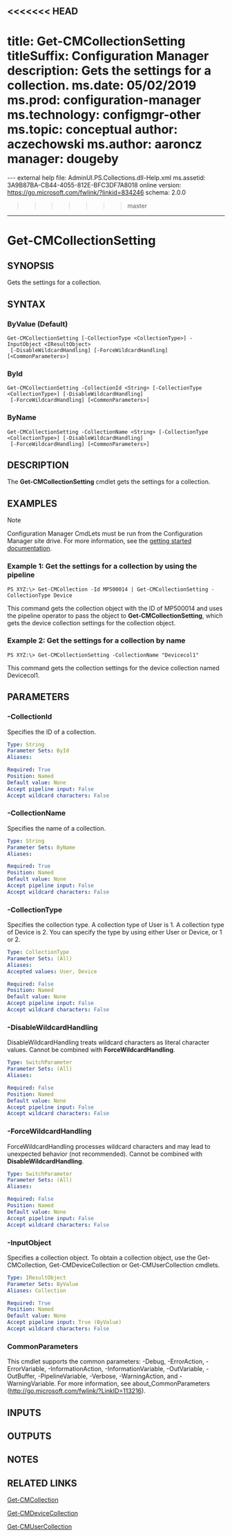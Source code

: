 <<<<<<< HEAD
---
title: Get-CMCollectionSetting
titleSuffix: Configuration Manager
description: Gets the settings for a collection.
ms.date: 05/02/2019
ms.prod: configuration-manager
ms.technology: configmgr-other
ms.topic: conceptual
author: aczechowski
ms.author: aaroncz
manager: dougeby
=======
﻿---
external help file: AdminUI.PS.Collections.dll-Help.xml
ms.assetid: 3A9B87BA-CB44-4055-812E-BFC3DF7A8018
online version: https://go.microsoft.com/fwlink/?linkid=834246
schema: 2.0.0
>>>>>>> master
---

# Get-CMCollectionSetting

## SYNOPSIS
Gets the settings for a collection.

## SYNTAX

### ByValue (Default)
```
Get-CMCollectionSetting [-CollectionType <CollectionType>] -InputObject <IResultObject>
 [-DisableWildcardHandling] [-ForceWildcardHandling] [<CommonParameters>]
```

### ById
```
Get-CMCollectionSetting -CollectionId <String> [-CollectionType <CollectionType>] [-DisableWildcardHandling]
 [-ForceWildcardHandling] [<CommonParameters>]
```

### ByName
```
Get-CMCollectionSetting -CollectionName <String> [-CollectionType <CollectionType>] [-DisableWildcardHandling]
 [-ForceWildcardHandling] [<CommonParameters>]
```

## DESCRIPTION
The **Get-CMCollectionSetting** cmdlet gets the settings for a collection.

## EXAMPLES

> [!NOTE]
> Configuration Manager CmdLets must be run from the Configuration Manager site drive. For more information, see the [getting started documentation](https://docs.microsoft.com/powershell/sccm/overview).


### Example 1: Get the settings for a collection by using the pipeline
```
PS XYZ:\> Get-CMCollection -Id MP500014 | Get-CMCollectionSetting -CollectionType Device
```

This command gets the collection object with the ID of MP500014 and uses the pipeline operator to pass the object to **Get-CMCollectionSetting**, which gets the device collection settings for the collection object.

### Example 2: Get the settings for a collection by name
```
PS XYZ:\> Get-CMCollectionSetting -CollectionName "Devicecol1"
```

This command gets the collection settings for the device collection named Devicecol1.

## PARAMETERS

### -CollectionId
Specifies the ID of a collection.

```yaml
Type: String
Parameter Sets: ById
Aliases: 

Required: True
Position: Named
Default value: None
Accept pipeline input: False
Accept wildcard characters: False
```

### -CollectionName
Specifies the name of a collection.

```yaml
Type: String
Parameter Sets: ByName
Aliases: 

Required: True
Position: Named
Default value: None
Accept pipeline input: False
Accept wildcard characters: False
```

### -CollectionType
Specifies the collection type.
A collection type of User is 1.
A collection type of Device is 2.
You can specify the type by using either User or Device, or 1 or 2.

```yaml
Type: CollectionType
Parameter Sets: (All)
Aliases: 
Accepted values: User, Device

Required: False
Position: Named
Default value: None
Accept pipeline input: False
Accept wildcard characters: False
```

### -DisableWildcardHandling
DisableWildcardHandling treats wildcard characters as literal character values. Cannot be combined with **ForceWildcardHandling**.

```yaml
Type: SwitchParameter
Parameter Sets: (All)
Aliases: 

Required: False
Position: Named
Default value: None
Accept pipeline input: False
Accept wildcard characters: False
```

### -ForceWildcardHandling
ForceWildcardHandling processes wildcard characters and may lead to unexpected behavior (not recommended). Cannot be combined with **DisableWildcardHandling**.

```yaml
Type: SwitchParameter
Parameter Sets: (All)
Aliases: 

Required: False
Position: Named
Default value: None
Accept pipeline input: False
Accept wildcard characters: False
```

### -InputObject
Specifies a collection object.
To obtain a collection object, use the Get-CMCollection, Get-CMDeviceCollection or Get-CMUserCollection cmdlets.

```yaml
Type: IResultObject
Parameter Sets: ByValue
Aliases: Collection

Required: True
Position: Named
Default value: None
Accept pipeline input: True (ByValue)
Accept wildcard characters: False
```

### CommonParameters
This cmdlet supports the common parameters: -Debug, -ErrorAction, -ErrorVariable, -InformationAction, -InformationVariable, -OutVariable, -OutBuffer, -PipelineVariable, -Verbose, -WarningAction, and -WarningVariable. For more information, see about_CommonParameters (http://go.microsoft.com/fwlink/?LinkID=113216).

## INPUTS

## OUTPUTS

## NOTES

## RELATED LINKS

[Get-CMCollection](Get-CMCollection.md)

[Get-CMDeviceCollection](Get-CMDeviceCollection.md)

[Get-CMUserCollection](Get-CMUserCollection.md)


